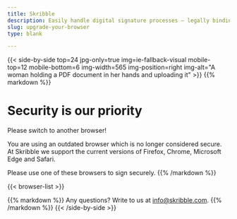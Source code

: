```yaml
---
title: Skribble
description: Easily handle digital signature processes – legally binding in accordance with Swiss & EU law.
slug: upgrade-your-browser
type: blank

---
```


{{< side-by-side top=24 jpg-only=true img=ie-fallback-visual mobile-top=12 mobile-bottom=6 img-width=565 img-position=right img-alt="A woman holding a PDF document in her hands and uploading it" >}}
{{% markdown %}}
# Security is our priority
Please switch to another browser!

You are using an outdated browser which is no longer considered secure. At Skribble we support the current versions of Firefox, Chrome, Microsoft Edge and Safari.

Please use one of these browsers to sign securely.
{{% /markdown %}}

{{< browser-list >}}

{{% markdown %}}
Any questions? Write to us at info@skribble.com.
{{% /markdown %}}
{{< /side-by-side >}}